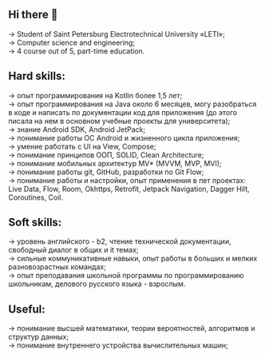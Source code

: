 ## Hi there 👋
-> Student of Saint Petersburg Electrotechnical University «LETI»;  
-> Сomputer science and engineering;  
-> 4 course out of 5, part-time education.

## Hard skills:
-> опыт программирования на Kotlin более 1,5 лет;  
-> опыт программирования на Java около 6 месяцев, могу разобраться в коде и написать по документации код для приложения (до этого писала на нем в основном учебные проекты для университета);  
-> знание Android SDK, Android JetPack;  
-> понимание работы OC Android и жизненного цикла приложения;  
-> умение работать с UI на View, Compose;  
-> понимание принципов ООП, SOLID, Clean Architecture;  
-> понимание мобильных архитектур MV* (MVVM, MVP, MVI);  
-> понимание работы git, GitHub, разработки по Git Flow;  
-> понимание работы и настройки, опыт применения в пет проектах: Live Data, Flow, Room, Okhttps, Retrofit, Jetpack Navigation, Dagger Hilt, Coroutines, Coil.  

## Soft skills:
-> уровень английского - b2, чтение технической документации, свободный диалог в общих и it темах;  
-> сильные коммуникативные навыки, опыт работы в больших и мелких разновозрастных командах;  
-> опыт преподавания школьной программы по программированию школьникам, делового русского языка - взрослым.

## Useful:
-> понимание высшей математики, теории вероятностей, алгоритмов и структур данных;  
-> понимание внутреннего устройства вычислительных машин;  


<!--
**Xen1usss/Xen1usss** is a ✨ _special_ ✨ repository because its `README.md` (this file) appears on your GitHub profile.

Here are some ideas to get you started:

- 🔭 I’m currently working on ...
- 🌱 I’m currently learning ...
- 👯 I’m looking to collaborate on ...
- 🤔 I’m looking for help with ...
- 💬 Ask me about ...
- 📫 How to reach me: ...
- 😄 Pronouns: ...
- ⚡ Fun fact: ...
-->
